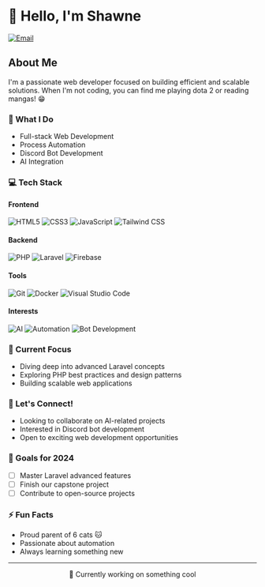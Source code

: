 # 👋 Hello, I'm Shawne
[![Email](https://img.shields.io/badge/Email-shawnehgn10%40gmail.com-blue?style=flat-square&logo=gmail)](mailto:shawnehgn10@gmail.com)

## About Me
I'm a passionate web developer focused on building efficient and scalable solutions. When I'm not coding, you can find me playing dota 2 or reading mangas! 😁

### 🚀 What I Do
- Full-stack Web Development
- Process Automation
- Discord Bot Development
- AI Integration

### 💻 Tech Stack
#### Frontend
<p>
  <img src="https://img.shields.io/badge/HTML5-E34F26?style=flat-square&logo=html5&logoColor=white" alt="HTML5" />
  <img src="https://img.shields.io/badge/CSS3-1572B6?style=flat-square&logo=css3&logoColor=white" alt="CSS3" />
  <img src="https://img.shields.io/badge/JavaScript-F7DF1E?style=flat-square&logo=javascript&logoColor=black" alt="JavaScript" />
  <img src="https://img.shields.io/badge/Tailwind_CSS-38B2AC?style=flat-square&logo=tailwind-css&logoColor=white" alt="Tailwind CSS" />
</p>

#### Backend
<p>
  <img src="https://img.shields.io/badge/PHP-777BB4?style=flat-square&logo=php&logoColor=white" alt="PHP" />
  <img src="https://img.shields.io/badge/Laravel-FF2D20?style=flat-square&logo=laravel&logoColor=white" alt="Laravel" />
  <img src="https://img.shields.io/badge/Firebase-039BE5?style=flat-square&logo=firebase&logoColor=white" alt="Firebase" />
</p>

#### Tools
<p>
  <img src="https://img.shields.io/badge/Git-F05032?style=flat-square&logo=git&logoColor=white" alt="Git" />
  <img src="https://img.shields.io/badge/Docker-2CA5E0?style=flat-square&logo=docker&logoColor=white" alt="Docker" />
  <img src="https://img.shields.io/badge/Visual_Studio_Code-0078D4?style=flat-square&logo=visual-studio-code&logoColor=white" alt="Visual Studio Code" />
</p>

#### Interests
<p>
  <img src="https://img.shields.io/badge/AI-6E4D7B?style=flat-square&logo=artificial-intelligence&logoColor=white" alt="AI" />
  <img src="https://img.shields.io/badge/Automation-4D8B1E?style=flat-square&logo=zapier&logoColor=white" alt="Automation" />
  <img src="https://img.shields.io/badge/Bot_Development-7289DA?style=flat-square&logo=discord&logoColor=white" alt="Bot Development" />
</p>

### 🌱 Current Focus
- Diving deep into advanced Laravel concepts
- Exploring PHP best practices and design patterns
- Building scalable web applications

### 🤝 Let's Connect!
- Looking to collaborate on AI-related projects
- Interested in Discord bot development
- Open to exciting web development opportunities

### 🎯 Goals for 2024
- [ ] Master Laravel advanced features
- [ ] Finish our capstone project
- [ ] Contribute to open-source projects

### ⚡ Fun Facts
- Proud parent of 6 cats 🐱
- Passionate about automation
- Always learning something new

---

<p align="center">
🔭 Currently working on something cool
</p>
